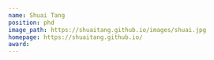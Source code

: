 ```yaml
---
name: Shuai Tang
position: phd
image_path: https://shuaitang.github.io/images/shuai.jpg
homepage: https://shuaitang.github.io/
award: 
---
```

